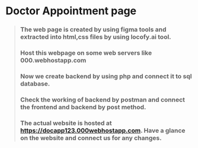 # Doctor Appointment page 

> ### The web page is created by using figma tools and extracted into html,css files by using locofy.ai tool.
> ### Host this webpage on some web servers like 000.webhostapp.com
> ### Now we create backend by using php and connect it to sql database.
> ### Check the working of backend by postman and connect the frontend and backend by post method.
> ### The actual website is hosted at <a href="https://docapp123.000webhostapp.com">https://docapp123.000webhostapp.com</a>. Have a glance on the website and connect us for any changes.



  
